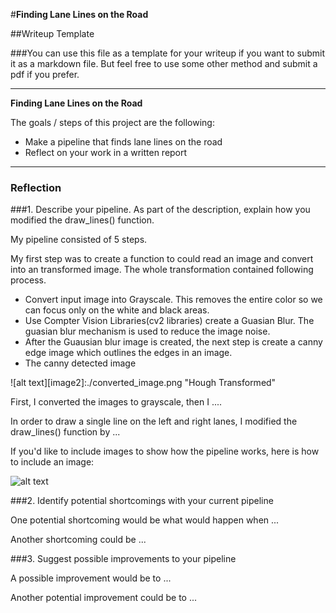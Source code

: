 #**Finding Lane Lines on the Road** 

##Writeup Template

###You can use this file as a template for your writeup if you want to submit it as a markdown file. But feel free to use some other method and submit a pdf if you prefer.

---

**Finding Lane Lines on the Road**

The goals / steps of this project are the following:
* Make a pipeline that finds lane lines on the road
* Reflect on your work in a written report


[//]: # (Image References)

[image1]: ./examples/grayscale.jpg "Grayscale"

---

### Reflection

###1. Describe your pipeline. As part of the description, explain how you modified the draw_lines() function.

My pipeline consisted of 5 steps. 

My first step was to create a function to could read an image and convert into an transformed image. The whole transformation contained following process.

* Convert input image into Grayscale. This removes the entire color so we can focus only on the white and black areas. 
* Use Compter Vision Libraries(cv2 libraries) create a Guasian Blur. The guasian blur mechanism is used to reduce the image noise.
* After the Guausian blur image is created, the next step is create a canny edge image which outlines the edges in an image.
* The canny detected image 

![alt text][image2]:./converted_image.png "Hough Transformed"

 

First, I converted the images to grayscale, then I .... 

In order to draw a single line on the left and right lanes, I modified the draw_lines() function by ...

If you'd like to include images to show how the pipeline works, here is how to include an image: 

![alt text][image1]


###2. Identify potential shortcomings with your current pipeline


One potential shortcoming would be what would happen when ... 

Another shortcoming could be ...


###3. Suggest possible improvements to your pipeline

A possible improvement would be to ...

Another potential improvement could be to ...
